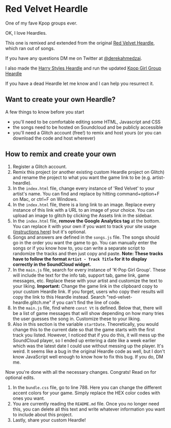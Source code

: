 # Red Velvet Heardle

One of my fave Kpop groups ever. 

OK, I love Heardles.

This one is remixed and extended from the original [Red Velvet Heardle](https://rvheardle.me/), which ran out of songs.

If you have any questions DM me on Twitter at [@derekahmedzai](https://twitter.com/derekahmedzai).

I also made the [Harry Styles Heardle](https://harry-styles-heardle.glitch.me) and run the updated [Kpop Girl Group Heardle](https://kpopgg-heardle-round2.glitch.me/)

If you have a dead Heardle let me know and I can help you resurrect it.

## Want to create your own Heardle?

A few things to know before you start
- you'll need to be comfortable editing some HTML, Javascript and CSS
- the songs need to be hosted on Soundcloud and be publicly accessible
- you'll need a Glitch account (free!) to remix and host yours (or you can download the code and host wherever)

## How to remix and create your own

1. Register a Glitch account.
2. Remix this project (or another existing custom Heardle project on Glitch) and rename the project to what you want the game link to be (e.g. artist-heardle).
3. In the `index.html` file, change every instance of 'Red Velvet' to your artist's name. You can find and replace by hitting command+option+F on Mac, or ctrl+F on Windows.
4. In the `index.html` file, there is a long link to an image. Replace every instance of this link with a URL to an image of your choice. You can upload an image to glitch by clicking the Assets link in the sidebar.
5. In the `index.html` file, **remove the Google Analytics tag** at the bottom. You can replace it with your own if you want to track your site usage ([instructions here](https://support.google.com/analytics/answer/9306384?hl=en)) but it's optional.
6. Songs and answers are defined in the `songs.js` file. The songs should go in the order you want the game to go. You can manually enter the songs or if you know how to, you can write a separate script to randomize the tracks and then just copy and paste. **Note: These tracks have to follow the format `Artist - Track Title` for it to display correctly in the SoundCloud widget.**
7. In the `main.js` file, search for every instance of 'K-Pop Girl Group'. These will include the text for the info tab, support tab, game link, game messages, etc. Replace these with your artist and customize the text to your liking. **Important:** Change the game link in the clipboard copy to your custom Heardle link. If you forget, users who copy their results will copy the link to this Heardle instead. Search "red-velvet-heardle.glitch.me" if you can't find the line of code.
8. In the `main.js` file, find where `const Vt` is defined. Below that, there will be a list of game messages that will show depending on how many tries the user guesses the song in. Customize these to your liking.
9. Also in this section is the variable `startDate`. Theoretically, you would change this to the current date so that the game starts with the first track you listed. However, I noticed that if you do this, it will mess up the SoundCloud player, so I ended up entering a date like a week earlier which was the latest date I could use without messing up the player. It's weird. It seems like a bug in the original Heardle code as well, but I don't know JavaScript well enough to know how to fix this bug. If you do, DM me.

Now you're done with all the necessary changes. Congrats! Read on for optional edits.

1. In the `bundle.css` file, go to line 788. Here you can change the different accent colors for your game. Simply replace the HEX color codes with ones you want.
2. You are currently reading the `README.md` file. Once you no longer need this, you can delete all this text and write whatever information you want to include about this project.
3. Lastly, share your custom Heardle!
